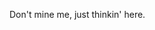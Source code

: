 Don't mine me, just thinkin' here.

<!-- [![](https://img.shields.io/badge/Twitch-9146FF?style=for-the-badge&logo=twitch&logoColor=white)](https://www.twitch.tv/sanket143__)
[![](https://img.shields.io/badge/Buy_Me_A_Coffee-FFDD00?style=for-the-badge&logo=buy-me-a-coffee&logoColor=black)](https://www.buymeacoffee.com/sanket143)
 -->
